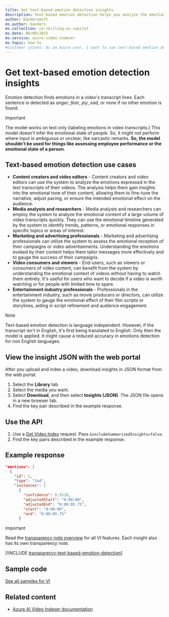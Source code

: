 ```yaml
---
title: Get text-based emotion detection insights
description: Text-based emotion detection helps you analyze the emotional tone of video transcripts in Azure AI Video Indexer. Learn how to get insights now.
author: bandersmsft
ms.author: banders
ms.collection: ce-skilling-ai-copilot
ms.date: 06/09/2025
ms.service: azure-video-indexer
ms.topic: how-to
#customer intent: As an Azure user, I want to use text-based emotion detection in Azure AI Video Indexer so that I can analyze the emotional tone of video transcripts.
---
```


# Get text-based emotion detection insights

Emotion detection finds emotions in a video's transcript lines. Each sentence is detected as *anger*, *fear*, *joy*, *sad*, or *none* if no other emotion is found.

> [!IMPORTANT]
> The model works on text only (labeling emotions in video transcripts.) This model doesn't infer the emotional state of people. So, it might not perform where input is ambiguous or unclear, like sarcastic remarks. **So, the model shouldn't be used for things like assessing employee performance or the emotional state of a person**.

## Text-based emotion detection use cases

- **Content creators and video editors** - Content creators and video editors can use the system to analyze the emotions expressed in the text transcripts of their videos. The analysis helps them gain insights into the emotional tone of their content, allowing them to fine-tune the narrative, adjust pacing, or ensure the intended emotional effect on the audience.
- **Media analysts and researchers** - Media analysts and researchers can employ the system to analyze the emotional content of a large volume of video transcripts quickly. They can use the emotional timeline generated by the system to identify trends, patterns, or emotional responses in specific topics or areas of interest.
- **Marketing and advertising professionals** - Marketing and advertising professionals can utilize the system to assess the emotional reception of their campaigns or video advertisements. Understanding the emotions evoked by their content helps them tailor messages more effectively and to gauge the success of their campaigns.
- **Video consumers and viewers** - End-users, such as viewers or consumers of video content, can benefit from the system by understanding the emotional context of videos without having to watch them entirely. It's useful for users who want to decide if a video is worth watching or for people with limited time to spare.
- **Entertainment industry professionals** - Professionals in the entertainment industry, such as movie producers or directors, can utilize the system to gauge the emotional effect of their film scripts or storylines, aiding in script refinement and audience engagement.

> [!NOTE]
> Text-based emotion detection is language independent. However, if the transcript isn't in English, it's first being translated to English. Only then the model is applied. It might cause a reduced accuracy in emotions detection for non English languages.

## View the insight JSON with the web portal

After you upload and index a video, download insights in JSON format from the web portal.

1. Select the **Library** tab.
1. Select the media you want.
1. Select **Download**, and then select **Insights (JSON)**. The JSON file opens in a new browser tab.
1. Find the key pair described in the example response.

## Use the API

1. Use a [Get Video Index](https://api-portal.videoindexer.ai/api-details#api=Operations&operation=Get-Video-Index) request. Pass `&includeSummarizedInsights=false`.
2. Find the key pairs described in the example response.

## Example response

```json
"emotions": [
  {
    "id": 1,
    "type": "Sad",
    "instances": [
      {
        "confidence": 0.5518,
        "adjustedStart": "0:00:00",
        "adjustedEnd": "0:00:05.75",
        "start": "0:00:00",
        "end": "0:00:05.75"
      }
```

> [!IMPORTANT]
> Read the [transparency note overview](/legal/azure-video-indexer/transparency-note?context=/azure/azure-video-indexer/context/context) for all VI features. Each insight also has its own transparency note.

[!INCLUDE [transparency-text-based-emotion-detection](includes/transparency-text-based-emotion-detection.md)]

## Sample code

[See all samples for VI](https://github.com/Azure-Samples/azure-video-indexer-samples)

## Related content

- [Azure AI Video Indexer documentation](index.yml)